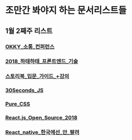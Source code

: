 # 조만간 봐야지 하는 문서리스트들

## 1월 2째주 리스트

### [OKKY_소통_컨퍼런스](https://medium.com/witinweb/okkycon-2017-%EC%86%8C%ED%86%B5-%EA%B0%9C%EB%B0%9C%EC%97%90-%EC%88%A8%EC%9D%84-%EB%B6%88%EC%96%B4%EB%84%A3%EB%8B%A4-%EA%B0%95%EC%97%B0%EC%9A%94%EC%95%BD-%EB%B0%8F-%ED%9A%8C%EA%B3%A0-826a754a03a)

### [2018_하태하태_프론트엔드_기술](https://levelup.gitconnected.com/5-front-end-technologies-im-keeping-my-eye-on-in-2018-a9d7b75babff)

### [스토리북_입문_가이드_+강의](https://hyunseob.github.io/2018/01/08/storybook-beginners-guide/)

### [30Seconds_JS](https://30secondsofcode.org/)

### [Pure_CSS](https://picturepan2.github.io/instagram.css/)

### [React.js_Open_Source_2018](https://medium.mybridge.co/react-js-open-source-for-the-past-year-2018-a7c553902010)
### [React_native_한국에선_안_팔려](https://brunch.co.kr/@brightlee/13)
